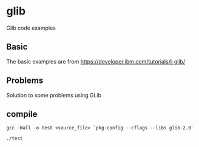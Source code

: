 # glib
Glib code examples

## Basic
The basic examples are from https://developer.ibm.com/tutorials/l-glib/

## Problems
Solution to some problems using GLib

## compile
```
gcc -Wall -o test <source_file> `pkg-config --cflags --libs glib-2.0`
```

```./test```